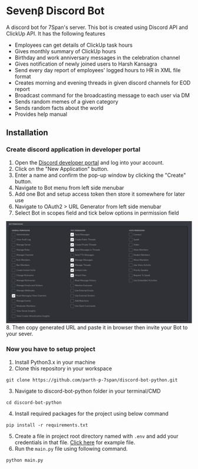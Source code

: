 # Sevenβ Discord Bot
A discord bot for 7Span's server. This bot is created using Discord API and ClickUp API. It has the following features
- Employees can get details of ClickUp task hours
- Gives monthly summary of ClickUp hours
- Birthday and work anniversary messages in the celebration channel
- Gives notification of newly joined users to Harsh Kansagra
- Send every day report of employees' logged hours to HR in XML file format
- Creates morning and evening threads in given discord channels for EOD report
- Broadcast command for the broadcasting message to each user via DM
- Sends random memes of a given category
- Sends random facts about the world
- Provides help manual


## Installation
### Create discord application in developer portal
1. Open the [Discord developer portal](https://discord.com/developers/applications) and log into your account.
2. Click on the "New Application" button.
3. Enter a name and confirm the pop-up window by clicking the "Create" button.
4. Navigate to Bot menu from left side menubar
5. Add one Bot and setup access token then store it somewhere for later use
6. Navigate to OAuth2 > URL Generator from left side menubar
7. Select Bot in scopes field and tick below options in permission field
<img src='imgs/1.png'/>
8. Then copy generated URL and paste it in browser then invite your Bot to your sever.

### Now you have to setup project
1. Install Python3.x in your machine
2. Clone this repository in your workspace
```shell
git clone https://github.com/parth-p-7span/discord-bot-python.git
```
3. Navigate to discord-bot-python folder in your terminal/CMD
```shell
cd discord-bot-python
```
4. Install required packages for the project using below command
```shell
pip install -r requirements.txt
```
5. Create a file in project root directory named with `.env` and add your credentials in that file. [Click here](https://gist.githubusercontent.com/parth-p-7span/147a289ae4111f77f816b2fcebf30ce5/raw/7a5a5bdc753b92c6f81b7cfe33aeacd245c482ab/temp.env) for example file.
6. Run the `main.py` file using following command.
```shell
python main.py
```